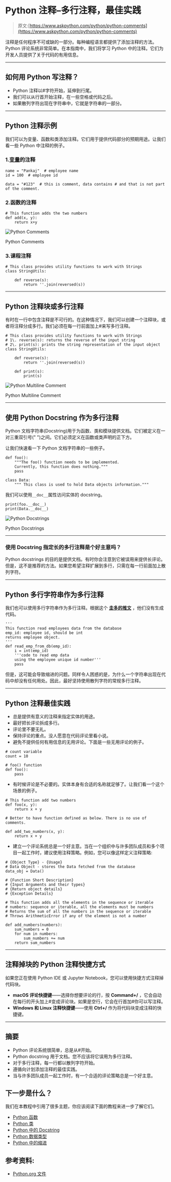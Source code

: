 # Python 注释–多行注释，最佳实践

> 原文:[https://www.askpython.com/python/python-comments](https://www.askpython.com/python/python-comments)

注释是任何程序不可或缺的一部分。每种编程语言都提供了添加注释的方法。Python 评论系统非常简单。在本指南中，我们将学习 Python 中的注释。它们为开发人员提供了关于代码的有用信息。

* * *

## 如何用 Python 写注释？

*   Python 注释以#字符开始，延伸到行尾。
*   我们可以从行首开始注释，在一些空格或代码之后。
*   如果散列字符出现在字符串中，它就是字符串的一部分。

* * *

## Python 注释示例

我们可以为变量、函数和类添加注释。它们用于提供代码部分的预期用途。让我们看一些 Python 中注释的例子。

### 1.[变量](https://www.askpython.com/python/python-variables)的注释

```
name = "Pankaj"  # employee name
id = 100  # employee id

data = "#123"  # this is comment, data contains # and that is not part of the comment.

```

### 2.函数的注释

```
# This function adds the two numbers
def add(x, y):
    return x+y

```

![Python Comments](../Images/063315478e502ee63c4f371790ddd2d5.png)

Python Comments

### 3.课程注释

```
# This class provides utility functions to work with Strings
class StringUtils:

    def reverse(s):
        return ''.join(reversed(s))

```

* * *

## Python 注释块或多行注释

有时在一行中包含注释是不可行的。在这种情况下，我们可以创建一个注释块，或者将注释分成多行。我们必须在每一行前面加上#来写多行注释。

```
# This class provides utility functions to work with Strings
# 1\. reverse(s): returns the reverse of the input string
# 2\. print(s): prints the string representation of the input object
class StringUtils:

    def reverse(s):
        return ''.join(reversed(s))

    def print(s):
        print(s)

```

![Python Multiline Comment](../Images/2af7fa5823865975609440e4ea709128.png)

Python Multiline Comment

* * *

## 使用 Python Docstring 作为多行注释

Python 文档字符串(Docstring)用于为函数、类和模块提供文档。它们被定义在一对三重双引号(" ")之间。它们必须定义在函数或类声明的正下方。

让我们快速看一下 Python 文档字符串的一些例子。

```
def foo():
    """The foo() function needs to be implemented.
    Currently, this function does nothing."""
    pass

class Data:
    """ This class is used to hold Data objects information."""

```

我们可以使用`__doc__`属性访问实体的 docstring。

```
print(foo.__doc__)
print(Data.__doc__)

```

![Python Docstrings](../Images/1eb5b6bab11fb1ea61e5a4a5d269b9c5.png)

Python Docstrings

* * *

### 使用 Docstring 指定长的多行注释是个好主意吗？

Python docstrings 的目的是提供文档。有时你会注意到它被误用来提供长评论。但是，这不是推荐的方法。如果您希望注释扩展到多行，只需在每一行前面加上散列字符。

* * *

## Python 多行字符串作为多行注释

我们也可以使用多行字符串作为多行注释。根据这个 [**圭多的推文**](https://twitter.com/gvanrossum/status/112670605505077248) ，他们没有生成代码。

```
'''
This function read employees data from the database
emp_id: employee id, should be int
returns employee object.
'''
def read_emp_from_db(emp_id):
    i = int(emp_id)
    '''code to read emp data
    using the employee unique id number'''
    pass

```

但是，这可能会导致缩进的问题。同样令人困惑的是，为什么一个字符串出现在代码中却没有任何用处。因此，最好坚持使用散列字符的常规多行注释。

* * *

## Python 注释最佳实践

*   总是提供有意义的注释来指定实体的用途。
*   最好把长评论拆成多行。
*   评论里不要无礼。
*   保持评论的重点。没人愿意在代码评论里看小说。
*   避免不提供任何有用信息的无用评论。下面是一些无用评论的例子。

```
# count variable
count = 10

# foo() function
def foo():
    pass

```

*   有时候评论是不必要的。实体本身有合适的名称就足够了。让我们看一个这个场景的例子。

```
# This function add two numbers
def foo(x, y):
    return x + y

# Better to have function defined as below. There is no use of comments.

def add_two_numbers(x, y):
    return x + y

```

*   建立一个评论系统总是一个好主意。当在一个组织中与许多团队成员和多个项目一起工作时，建议使用注释策略。例如，您可以像这样定义注释策略:

```
# {Object Type} - {Usage}
# Data Object - stores the Data fetched from the database
data_obj = Data()

# {Function Short Description}
# {Input Arguments and their types}
# {Return object details}
# {Exception Details}

# This function adds all the elements in the sequence or iterable
# numbers: sequence or iterable, all the elements must be numbers
# Returns the sum of all the numbers in the sequence or iterable
# Throws ArithmeticError if any of the element is not a number

def add_numbers(numbers):
    sum_numbers = 0
    for num in numbers:
        sum_numbers += num
    return sum_numbers

```

* * *

## 注释掉块的 Python 注释快捷方式

如果您正在使用 Python IDE 或 Jupyter Notebook，您可以使用快捷方式注释掉代码块。

*   **macOS 评论快捷键**——选择你想要评论的行，按 **Command+/** ，它会自动在每行的开头加上#变成评论块。如果是空行，它会在行首加#你可以写注释。
*   **Windows 和 Linux 注释快捷键**——使用 **Ctrl+/** 作为将代码块变成注释的快捷键。

* * *

## 摘要

*   Python 评论系统很简单，总是从#开始。
*   Python docstring 用于文档。您不应该将它误用为多行注释。
*   对于多行注释，每一行都以散列字符开始。
*   遵循向计划添加注释的最佳实践。
*   当与许多团队成员一起工作时，有一个合适的评论策略总是一个好主意。

## 下一步是什么？

我们在本教程中引用了很多主题，你应该阅读下面的教程来进一步了解它们。

*   [Python 函数](https://www.askpython.com/python/python-functions)
*   [Python 类](https://www.askpython.com/python/oops/python-classes-objects)
*   [Python 中的 Docstring](https://www.askpython.com/python/python-docstring)
*   [Python 数据类型](https://www.askpython.com/python/python-data-types)
*   [Python 中的缩进](https://www.askpython.com/python/python-indentation)

## 参考资料:

*   [Python.org 文件](https://docs.python.org/3.7/tutorial/introduction.html#an-informal-introduction-to-python)